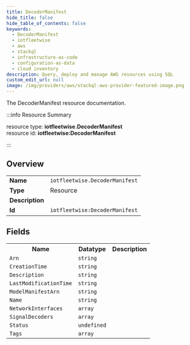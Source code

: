 ```yaml
---
title: DecoderManifest
hide_title: false
hide_table_of_contents: false
keywords:
  - DecoderManifest
  - iotfleetwise
  - aws
  - stackql
  - infrastructure-as-code
  - configuration-as-data
  - cloud inventory
description: Query, deploy and manage AWS resources using SQL
custom_edit_url: null
image: /img/providers/aws/stackql-aws-provider-featured-image.png
---
```

The DecoderManifest resource documentation.

:::info Resource Summary

<div class="row">
<div class="providerDocColumn">
<span>resource type:&nbsp;<b>iotfleetwise.DecoderManifest</b></span><br />
<span>resource id:&nbsp;<b>iotfleetwise:DecoderManifest</b></span><br />
</div>
</div>

:::

## Overview
<table><tbody>
<tr><td><b>Name</b></td><td><code>iotfleetwise.DecoderManifest</code></td></tr>
<tr><td><b>Type</b></td><td>Resource</td></tr>
<tr><td><b>Description</b></td><td></td></tr>
<tr><td><b>Id</b></td><td><code>iotfleetwise:DecoderManifest</code></td></tr>
</tbody></table>

## Fields
<table><tbody>
<tr><th>Name</th><th>Datatype</th><th>Description</th></tr>
<tr><td><code>Arn</code></td><td><code>string</code></td><td></td></tr><tr><td><code>CreationTime</code></td><td><code>string</code></td><td></td></tr><tr><td><code>Description</code></td><td><code>string</code></td><td></td></tr><tr><td><code>LastModificationTime</code></td><td><code>string</code></td><td></td></tr><tr><td><code>ModelManifestArn</code></td><td><code>string</code></td><td></td></tr><tr><td><code>Name</code></td><td><code>string</code></td><td></td></tr><tr><td><code>NetworkInterfaces</code></td><td><code>array</code></td><td></td></tr><tr><td><code>SignalDecoders</code></td><td><code>array</code></td><td></td></tr><tr><td><code>Status</code></td><td><code>undefined</code></td><td></td></tr><tr><td><code>Tags</code></td><td><code>array</code></td><td></td></tr>
</tbody></table>